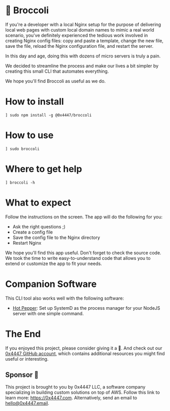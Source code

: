 # 🥦 Broccoli

If you're a developer with a local Nginx setup for the purpose of delivering local web pages with custom local domain names to mimic a real world scenario, you've definitely experienced the tedious work involved in creating Nginx config files: copy and paste a template, change the new file, save the file, reload the Nginx configuration file, and restart the server.

In this day and age, doing this with dozens of micro servers is truly a pain.

We decided to streamline the process and make our lives a bit simpler by creating this small CLI that automates everything.

We hope you'll find Broccoli as useful as we do.

# How to install

```
] sudo npm install -g @0x4447/broccoli
```

# How to use

```
] sudo broccoli
```

# Where to get help

```
] broccoli -h
```

# What to expect

Follow the instructions on the screen. The app will do the following for you:

- Ask the right questions ;)
- Create a config file
- Save the config file to the Nginx directory
- Restart Nginx

We hope you'll find this app useful. Don't forget to check the source code. We took the time to write easy-to-understand code that allows you to extend or customize the app to fit your needs.

# Companion Software

This CLI tool also works well with the following software:

- [Hot Pepper](https://www.npmjs.com/package/@0x4447/hotpepper): Set up SystemD as the process manager for your NodeJS server with one simple command.

# The End

If you enjoyed this project, please consider giving it a 🌟. And check out our [0x4447 GitHub account](https://github.com/0x4447), which contains additional resources you might find useful or interesting.

## Sponsor 🎊

This project is brought to you by 0x4447 LLC, a software company specializing in building custom solutions on top of AWS. Follow this link to learn more: https://0x4447.com. Alternatively, send an email to [hello@0x4447.email](mailto:hello@0x4447.email?Subject=Hello%20From%20Repo&Body=Hi%2C%0A%0AMy%20name%20is%20NAME%2C%20and%20I%27d%20like%20to%20get%20in%20touch%20with%20someone%20at%200x4447.%0A%0AI%27d%20like%20to%20discuss%20the%20following%20topics%3A%0A%0A-%20LIST_OF_TOPICS_TO_DISCUSS%0A%0ASome%20useful%20information%3A%0A%0A-%20My%20full%20name%20is%3A%20FIRST_NAME%20LAST_NAME%0A-%20My%20time%20zone%20is%3A%20TIME_ZONE%0A-%20My%20working%20hours%20are%20from%3A%20TIME%20till%20TIME%0A-%20My%20company%20name%20is%3A%20COMPANY%20NAME%0A-%20My%20company%20website%20is%3A%20https%3A%2F%2F%0A%0ABest%20regards.).
